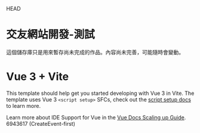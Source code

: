 HEAD

# 交友網站開發-測試

這個儲存庫只是用來暫存尚未完成的作品。內容尚未完善，可能隨時會變動。

# Vue 3 + Vite

This template should help get you started developing with Vue 3 in Vite. The template uses Vue 3 `<script setup>` SFCs, check out the [script setup docs](https://v3.vuejs.org/api/sfc-script-setup.html#sfc-script-setup) to learn more.

Learn more about IDE Support for Vue in the [Vue Docs Scaling up Guide](https://vuejs.org/guide/scaling-up/tooling.html#ide-support).
6943617 (CreateEvent-first)
